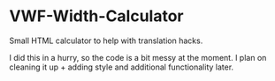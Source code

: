 # VWF-Width-Calculator
Small HTML calculator to help with translation hacks.

I did this in a hurry, so the code is a bit messy at the moment.
I plan on cleaning it up + adding style and additional functionality later.
